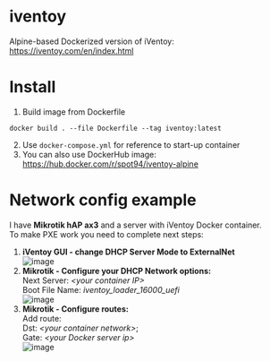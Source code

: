 # iventoy
Alpine-based Dockerized version of iVentoy: https://iventoy.com/en/index.html
# Install
1. Build image from Dockerfile
```
docker build . --file Dockerfile --tag iventoy:latest
```
2. Use `docker-compose.yml` for reference to start-up container
3. You can also use DockerHub image: https://hub.docker.com/r/spot94/iventoy-alpine
# Network config example
I have **Mikrotik hAP ax3** and a server with iVentoy Docker container.\
To make PXE work you need to complete next steps:
  1. **iVentoy GUI - change DHCP Server Mode to ExternalNet**\
    ![image](https://github.com/user-attachments/assets/e9686ae9-2876-40e2-b86b-3e0d0c6b5f46)
  2. **Mikrotik - Configure your DHCP Network options:**\
    Next Server: *\<your container IP>*\
    Boot File Name: _iventoy_loader_16000_uefi_\
  ![image](https://github.com/user-attachments/assets/53574126-1766-4d39-84e1-41a1bec2ae4c)
  3. **Mikrotik - Configure routes:**\
    Add route:\
      Dst: *\<your container network>*;\
      Gate: *\<your Docker server ip>*\
  ![image](https://github.com/user-attachments/assets/28c0af81-af29-490f-a61d-075d1baa0715)
